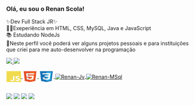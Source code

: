 ### Olá, eu sou o Renan Scola!

✨Dev Full Stack JR✨                                                                                                                                                             
👨‍💻Exeperiência em HTML, CSS, MySQL, Java e JavaScript                                                                                                                             
📚 Estudando NodeJs                                                                                                                                                               
🎯Neste perfil você poderá ver alguns projetos pessoais e para instituições que criei para me auto-desenvolver na programação

<div>
  <a href="https://github.com/renan-scola">
  <img height="180em" src="https://github-readme-stats.vercel.app/api?username=renan-scola&show_icons=true&theme=dracula&include_all_commits=true&count_private=true"/>
  <img height="180em" src="https://github-readme-stats.vercel.app/api/top-langs/?username=renan-scola&layout=compact&langs_count=16&theme=dracula"/>
    </div>
    <div style="display: inline_block"><br>
      <img align="center" alt="Renan-Js" height="30" width="40" src="https://raw.githubusercontent.com/devicons/devicon/master/icons/javascript/javascript-plain.svg">
      <img align="center" alt="Renan-HTML" height="30" width="40" src="https://raw.githubusercontent.com/devicons/devicon/master/icons/html5/html5-original.svg">
      <img align="center" alt="Renan-CSS" height="30" width="40" src="https://raw.githubusercontent.com/devicons/devicon/master/icons/css3/css3-original.svg">
      <img align="center" alt="Renan-Jv" height="40" width="45" src="https://cdn.jsdelivr.net/gh/devicons/devicon/icons/java/java-original.svg">
      <img align="center" alt="Renan-MSql" height="50" width="50" src="https://cdn.jsdelivr.net/gh/devicons/devicon/icons/mysql/mysql-original-wordmark.svg">
    </div>
  
  ##
   <a href="https://www.linkedin.com/in/renan-scola/" target="_blank"><img src="https://img.shields.io/badge/-LinkedIn-%230077B5?style=for-the-badge&logo=linkedin&logoColor=white" target="_blank"></a> 
  <a href = "mailto:contato.renanscola@gmail.com"><img src="https://img.shields.io/badge/Gmail-D14836?style=for-the-badge&logo=gmail&logoColor=white" target="_blank"></a>
   <a href="https://instagram.com/renanscola" target="_blank"><img src="https://img.shields.io/badge/-Instagram-%23E4405F?style=for-the-badge&logo=instagram&logoColor=white" target="_blank"></a>
   <a href="https://youtu.be/SHOHaAmvyd8" target="_blank"><img src="https://img.shields.io/badge/YouTube-FF0000?style=for-the-badge&logo=youtube&logoColor=white" target="_blank"></a>
